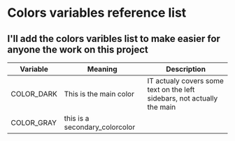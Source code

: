 # Colors variables reference list
## I'll add the colors varibles list to make easier for anyone the work on this project

|Variable|Meaning|Description|
|---|---|---|
|COLOR_DARK|This is the main color|IT actualy covers some text on the left sidebars, not actually the main|
|COLOR_GRAY|this is a secondary_colorcolor||

